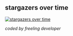 ## stargazers over time

[![stargazers over time](https://starchart.cc/YerongAI/Office-Tool.svg)](#)

_coded by freeling developer_
